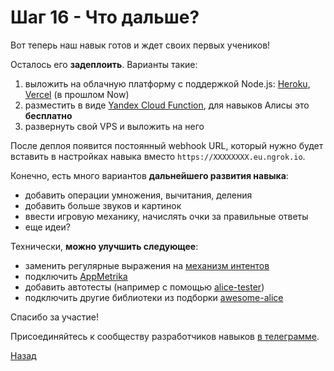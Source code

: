 # Шаг 16 - Что дальше?

Вот теперь наш навык готов и ждет своих первых учеников!

Осталось его **задеплоить**. Варианты такие:
1. выложить на облачную платформу с поддержкой Node.js: [Heroku](https://www.heroku.com/), [Vercel](https://vercel.com/) (в прошлом Now) 
2. разместить в виде [Yandex Cloud Function](https://cloud.yandex.ru/docs/functions/), для навыков Алисы это **бесплатно**
3. развернуть свой VPS и выложить на него   

После деплоя появится постоянный webhook URL, который нужно будет вставить в настройках навыка вместо `https://XXXXXXXX.eu.ngrok.io`.
 
Конечно, есть много вариантов **дальнейшего развития навыка**:
- добавить операции умножения, вычитания, деления
- добавить больше звуков и картинок
- ввести игровую механику, начислять очки за правильные ответы
- еще идеи?

Технически, **можно улучшить следующее**:
- заменить регулярные выражения на [механизм интентов](https://yandex.ru/dev/dialogs/alice/doc/nlu-docpage/)
- подключить [AppMetrika](https://yandex.ru/dev/dialogs/alice/doc/appmetrica-docpage/)
- добавить автотесты (например с помощью [alice-tester](https://github.com/vitalets/alice-tester))
- подключить другие библиотеки из подборки [awesome-alice](https://github.com/sameoldmadness/awesome-alice)

Спасибо за участие!

Присоединяйтесь к сообществу разработчиков навыков [в телеграмме](https://t.me/yadialogschat).

[Назад][prev]

[prev]: https://github.com/vitalets/alice-workshop/tree/step15
